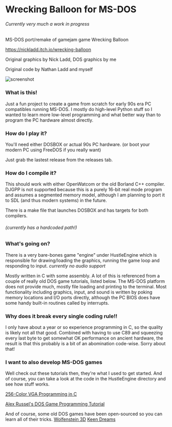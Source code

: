 # Wrecking Balloon for MS-DOS
###### Currently very much a work in progress

MS-DOS port/remake of gamejam game Wrecking Balloon

https://nickladd.itch.io/wrecking-balloon

Original graphics by Nick Ladd, DOS graphics by me

Original code by Nathan Ladd and myself

![screenshot](https://i.imgur.com/jOATCKm.png)

### What is this!
Just a fun project to create a game from scratch for early 90s era
PC compatibles running MS-DOS. I mostly do high-level Python stuff
so I wanted to learn more low-level programming and what better way
than to program the PC hardware almost directly.

### How do I play it?
You'll need either DOSBOX or actual 90s PC hardware.
(or boot your modern PC using FreeDOS if you really want)

Just grab the lastest release from the releases tab.

### How do I compile it?
This should work with either OpenWatcom or the old Borland C++ compiler.
DJGPP is not supported because this is a purely 16-bit real mode program and 
assumes a segmented memory model, although I am planning to port
it to SDL (and thus modern systems) in the future. 

There is a make file that launches DOSBOX and has targets for both compilers.
###### (currently has a hardcoded path!)

### What's going on?
There is a very bare-bones game "engine" under HustleEngine which is responsible
for drawing/loading the graphics, running the game loop and responding to input.
*currently no audio support*

Mostly written in C with some assembly. A lot of this is referenced from a couple of
really old DOS game tutorials, listed below. The MS-DOS platform does not provide much,
mostly file loading and printing to the terminal. Most functionality including
graphics, input, and sound is written by poking memory locations and I/O ports directly,
although the PC BIOS does have some handy built-in routines called by interrupts.

### Why does it break every single coding rule!!
I only have about a year or so experience programming in C, so the quality is likely not
all that good. Combined with having to use C89 and squeezing every last byte to get somewhat
OK performance on ancient hardware, the result is that this probably is a bit of an abomination
code-wise. Sorry about that!

### I want to also develop MS-DOS games
Well check out these tutorials then, they're what I used to get started. And of course, 
you can take a look at the code in the HustleEngine directory and see how stuff works.

[256-Color VGA Programming in C](http://www.brackeen.com/vga/)

[Alex Russel's DOS Game Programming Tutorial](http://www3.telus.net/alexander_russell/course/introduction.htm)

And of course, some old DOS games have been open-sourced so you can learn all of their tricks.
[Wolfenstein 3D](https://github.com/id-Software/wolf3d)
[Keen Dreams](https://github.com/keendreams/keen)


